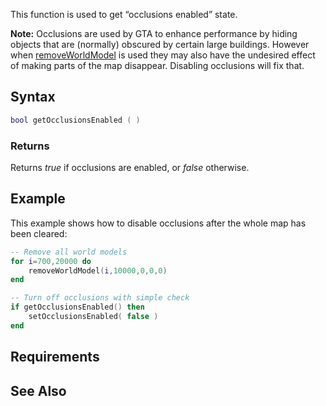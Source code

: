 This function is used to get “occlusions enabled” state.

**Note:** Occlusions are used by GTA to enhance performance by hiding objects that are (normally) obscured by certain large buildings. However when [removeWorldModel](/removeWorldModel.md "wikilink") is used they may also have the undesired effect of making parts of the map disappear. Disabling occlusions will fix that.

Syntax
------

``` lua
bool getOcclusionsEnabled ( )
```

### Returns

Returns *true* if occlusions are enabled, or *false* otherwise.

Example
-------

This example shows how to disable occlusions after the whole map has been cleared:

``` lua
-- Remove all world models
for i=700,20000 do
    removeWorldModel(i,10000,0,0,0)
end

-- Turn off occlusions with simple check
if getOcclusionsEnabled() then
    setOcclusionsEnabled( false )
end
```

Requirements
------------

See Also
--------
